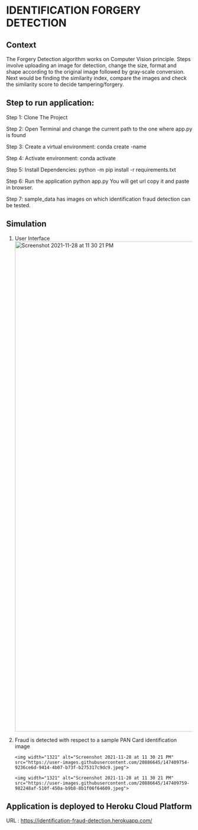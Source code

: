 # IDENTIFICATION FORGERY DETECTION

## Context
The Forgery Detection algorithm works on Computer Vision principle. Steps involve uploading an image for detection, change the size, format
and shape according to the original image followed by gray‑scale conversion. Next would be finding the similarity index, compare the images
and check the similarity score to decide tampering/forgery.


## Step to run application:

Step 1:	Clone The Project

Step 2: Open Terminal and change the current path to the one where app.py is found

Step 3: Create a virtual environment: conda create -name <environment name>

Step 4: Activate environment: conda activate <environment name>

Step 5: Install Dependencies: python -m pip install -r requirements.txt

Step 6: Run the application python app.py You will get url copy it and paste in browser.
        
Step 7: sample_data has images on which identification fraud detection can be tested.
        
## Simulation
        
 1) User Interface
        <img width="1321" alt="Screenshot 2021-11-28 at 11 30 21 PM" src="https://user-images.githubusercontent.com/20886645/143780492-e1d14470-31bb-4ff7-be66-0c0b70de1e47.png">
 
 2) Fraud is detected with respect to a sample PAN Card identification image
    
        <img width="1321" alt="Screenshot 2021-11-28 at 11 30 21 PM" src="https://user-images.githubusercontent.com/20886645/147409754-9236ce6d-9414-4b07-b73f-b275317c9dc9.jpeg">
        
        <img width="1321" alt="Screenshot 2021-11-28 at 11 30 21 PM" src="https://user-images.githubusercontent.com/20886645/147409759-982248af-510f-450a-b9b8-8b1f06f64609.jpeg">

        
## Application is deployed to Heroku Cloud Platform 

URL : https://identification-fraud-detection.herokuapp.com/ 
